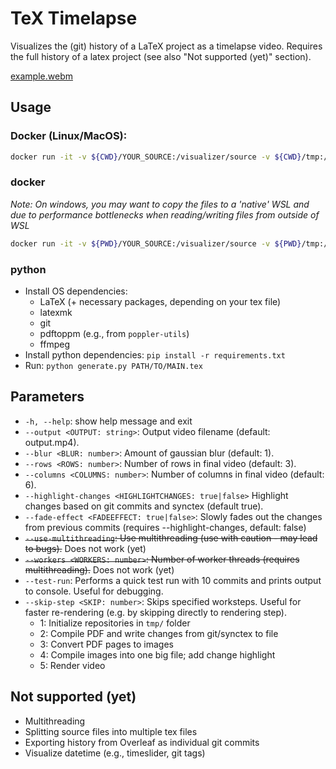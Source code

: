 # TeX Timelapse

Visualizes the (git) history of a LaTeX project as a timelapse video. Requires the full history of a latex project (see also "Not supported (yet)" section).

[example.webm](https://user-images.githubusercontent.com/2853456/212557287-f717ed4b-2a64-4d33-afd4-96a2513947f1.webm)


## Usage
### Docker (Linux/MacOS):
```bash
docker run -it -v ${CWD}/YOUR_SOURCE:/visualizer/source -v ${CWD}/tmp:/visualizer/tmp -v ${CWD}/output:/visualizer/output sebih/tex-history-visualizer source/YOUR_MAIN.tex
```

### docker
*Note: On windows, you may want to copy the files to a 'native' WSL and due to performance bottlenecks when reading/writing files from outside of WSL*
```bash
docker run -it -v ${PWD}/YOUR_SOURCE:/visualizer/source -v ${PWD}/tmp:/visualizer/tmp -v ${PWD}/output:/visualizer/output sebih/tex-history-visualizer source/YOUR_MAIN.tex
```

### python
- Install OS dependencies:
  - LaTeX (+ necessary packages, depending on your tex file)
  - latexmk
  - git
  - pdftoppm (e.g., from `poppler-utils`)
  - ffmpeg
- Install python dependencies: `pip install -r requirements.txt`
- Run: `python generate.py PATH/TO/MAIN.tex`


## Parameters
  - `-h, --help`: show help message and exit
  - `--output <OUTPUT: string>`: Output video filename (default: output.mp4).
  - `--blur <BLUR: number>`: Amount of gaussian blur (default: 1).
  - `--rows <ROWS: number>`: Number of rows in final video (default: 3).
  - `--columns <COLUMNS: number>`: Number of columns in final video (default: 6).
  - `--highlight-changes <HIGHLIGHTCHANGES: true|false>` Highlight changes based on git commits and synctex (default true).
  - `--fade-effect <FADEEFFECT: true|false>`: Slowly fades out the changes from previous commits (requires --highlight-changes, default: false)
  - ~~`--use-multithreading`: Use multithreading (use with caution - may lead to bugs).~~ Does not work (yet)
  - ~~`--workers <WORKERS: number>`: Number of worker threads (requires multithreading).~~ Does not work (yet)
  - `--test-run`: Performs a quick test run with 10 commits and prints output to console. Useful for debugging.
  - `--skip-step <SKIP: number>`: Skips specified worksteps. Useful for faster re-rendering (e.g. by skipping directly to rendering step).
    - 1: Initialize repositories in `tmp/` folder
    - 2: Compile PDF and write changes from git/synctex to file
    - 3: Convert PDF pages to images
    - 4: Compile images into one big file; add change highlight
    - 5: Render video

## Not supported (yet)
- Multithreading
- Splitting source files into multiple tex files
- Exporting history from Overleaf as individual git commits
- Visualize datetime (e.g., timeslider, git tags)
